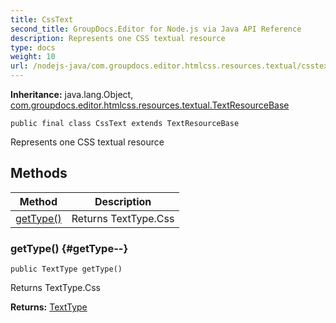 ```yaml
---
title: CssText
second_title: GroupDocs.Editor for Node.js via Java API Reference
description: Represents one CSS textual resource
type: docs
weight: 10
url: /nodejs-java/com.groupdocs.editor.htmlcss.resources.textual/csstext/
---
```

**Inheritance:**
java.lang.Object, [com.groupdocs.editor.htmlcss.resources.textual.TextResourceBase](../../com.groupdocs.editor.htmlcss.resources.textual/textresourcebase)
```
public final class CssText extends TextResourceBase
```

Represents one CSS textual resource
## Methods

| Method | Description |
| --- | --- |
| [getType()](#getType--) | Returns TextType.Css |
### getType() {#getType--}
```
public TextType getType()
```


Returns TextType.Css

**Returns:**
[TextType](../../com.groupdocs.editor.htmlcss.resources.textual/texttype)
